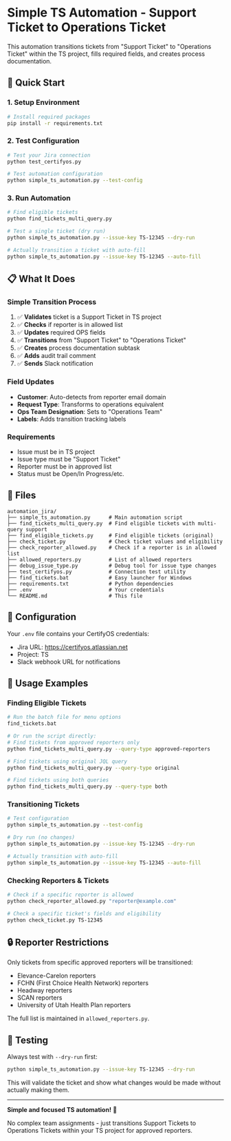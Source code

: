 # Simple TS Automation - Support Ticket to Operations Ticket

This automation transitions tickets from "Support Ticket" to "Operations Ticket" within the TS project, fills required fields, and creates process documentation.

## 🚀 Quick Start

### 1. Setup Environment
```bash
# Install required packages
pip install -r requirements.txt
```

### 2. Test Configuration
```bash
# Test your Jira connection
python test_certifyos.py

# Test automation configuration
python simple_ts_automation.py --test-config
```

### 3. Run Automation
```bash
# Find eligible tickets
python find_tickets_multi_query.py

# Test a single ticket (dry run)
python simple_ts_automation.py --issue-key TS-12345 --dry-run

# Actually transition a ticket with auto-fill
python simple_ts_automation.py --issue-key TS-12345 --auto-fill
```

## 📋 What It Does

### Simple Transition Process
1. ✅ **Validates** ticket is a Support Ticket in TS project
2. ✅ **Checks** if reporter is in allowed list
3. ✅ **Updates** required OPS fields 
4. ✅ **Transitions** from "Support Ticket" to "Operations Ticket"
5. ✅ **Creates** process documentation subtask
6. ✅ **Adds** audit trail comment
7. ✅ **Sends** Slack notification

### Field Updates
- **Customer**: Auto-detects from reporter email domain
- **Request Type**: Transforms to operations equivalent
- **Ops Team Designation**: Sets to "Operations Team"
- **Labels**: Adds transition tracking labels

### Requirements
- Issue must be in TS project
- Issue type must be "Support Ticket"
- Reporter must be in approved list
- Status must be Open/In Progress/etc.

## 📁 Files

```
automation_jira/
├── simple_ts_automation.py      # Main automation script
├── find_tickets_multi_query.py  # Find eligible tickets with multi-query support
├── find_eligible_tickets.py     # Find eligible tickets (original)
├── check_ticket.py              # Check ticket values and eligibility
├── check_reporter_allowed.py    # Check if a reporter is in allowed list
├── allowed_reporters.py         # List of allowed reporters
├── debug_issue_type.py          # Debug tool for issue type changes
├── test_certifyos.py            # Connection test utility
├── find_tickets.bat             # Easy launcher for Windows
├── requirements.txt             # Python dependencies
├── .env                         # Your credentials
└── README.md                    # This file
```

## 🔧 Configuration

Your `.env` file contains your CertifyOS credentials:
- Jira URL: https://certifyos.atlassian.net
- Project: TS
- Slack webhook URL for notifications

## 📖 Usage Examples

### Finding Eligible Tickets
```bash
# Run the batch file for menu options
find_tickets.bat

# Or run the script directly:
# Find tickets from approved reporters only
python find_tickets_multi_query.py --query-type approved-reporters

# Find tickets using original JQL query
python find_tickets_multi_query.py --query-type original

# Find tickets using both queries
python find_tickets_multi_query.py --query-type both
```

### Transitioning Tickets
```bash
# Test configuration
python simple_ts_automation.py --test-config

# Dry run (no changes)
python simple_ts_automation.py --issue-key TS-12345 --dry-run

# Actually transition with auto-fill
python simple_ts_automation.py --issue-key TS-12345 --auto-fill
```

### Checking Reporters & Tickets
```bash
# Check if a specific reporter is allowed
python check_reporter_allowed.py "reporter@example.com"

# Check a specific ticket's fields and eligibility
python check_ticket.py TS-12345
```

## 🔒 Reporter Restrictions

Only tickets from specific approved reporters will be transitioned:
- Elevance-Carelon reporters
- FCHN (First Choice Health Network) reporters
- Headway reporters
- SCAN reporters
- University of Utah Health Plan reporters

The full list is maintained in `allowed_reporters.py`.

## 🧪 Testing

Always test with `--dry-run` first:
```bash
python simple_ts_automation.py --issue-key TS-12345 --dry-run
```

This will validate the ticket and show what changes would be made without actually making them.

---

**Simple and focused TS automation!** 🎉

No complex team assignments - just transitions Support Tickets to Operations Tickets within your TS project for approved reporters.
